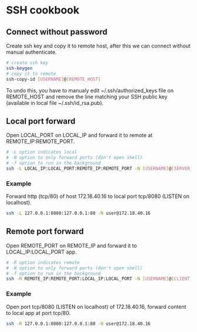 # SSH cookbook


## Connect without password

Create ssh key and copy it to remote host, after this we can connect without manual authenticate.

```bash
# create ssh key
ssh-keygen
# copy it to remote
ssh-copy-id [USERNAME]@[REMOTE_HOST]
```

To undo this, you have to manualy edit ~/.ssh/authorized_keys file on REMOTE_HOST and remove the line matching your SSH public key (available in local file ~/.ssh/id_rsa.pub).


## Local port forward

Open LOCAL_PORT on LOCAL_IP and forward it to remote at REMOTE_IP:REMOTE_PORT.

```bash
# -L option indicates local
# -N option to only forward ports (don't open shell)
# -f option to run in the background
ssh -L LOCAL_IP:LOCAL_PORT:REMOTE_IP:REMOTE_PORT -N [USERNAME]@[SERVER_IP]
```

### Example

Forward http (tcp/80) of host 172.18.40.16 to local port tcp/8080 (LISTEN on localhost).

```bash
ssh -L 127.0.0.1:8080:127.0.0.1:80 -N user@172.18.40.16
```


## Remote port forward

Open REMOTE_PORT on REMOTE_IP and forward it to LOCAL_IP:LOCAL_PORT app.

```bash
# -R option indicates remote
# -N option to only forward ports (don't open shell)
# -f option to run in the background
ssh -R REMOTE_IP:REMOTE_PORT:LOCAL_IP:LOCAL_PORT -N [USERNAME]@[CLIENT_IP]
```

### Example

Open port tcp/8080 (LISTEN on localhost) of 172.18.40.16, forward content
to local app at port tcp/80.

```bash
ssh -R 127.0.0.1:8080:127.0.0.1:80 -N user@172.18.40.16
```
